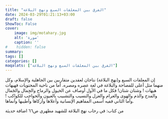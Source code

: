 ```yaml
---
title: "الفرق بين المعلقات السبع ونهج البلاغة"
date: 2024-03-29T01:21:13+03:00
draft: false
ShowToc: False
cover:
    image: img/motahary.jpg
    alt: 'صورة'
    caption: ''
#    hidden: false
summary: 
tags: []
categories: []
maqalats: ["الفرق بين المعلقات السبع ونهج البلاغة"]
---
```

إن المعلقات السبع و(نهج البلاغة) نتاجان لعقدين متقاربين بين الجاهلية والإسلام، وكل منهما مثل أعلى للفصاحة والبلاغة في لغة عصره ومصره. أما من ناحية المحتويات فهيهات هيهات ! وشتان شتان! فكل ما في الأول أوصاف عن الخيول والرماح والجِمال والجَمال والمدح والذم والهوى والغرام والغزل والنسيب والتشبيب بالعيون والحواجب للكواكب ! وأما الثاني ففيه أسمى المفاهيم الإنسانية وأعلاها وأزكاها وأطيبها وأنماها. 

من كتاب: في رحاب نهج البلاغة للشهيد مطهري ص٦٦
اضافة حديثة
